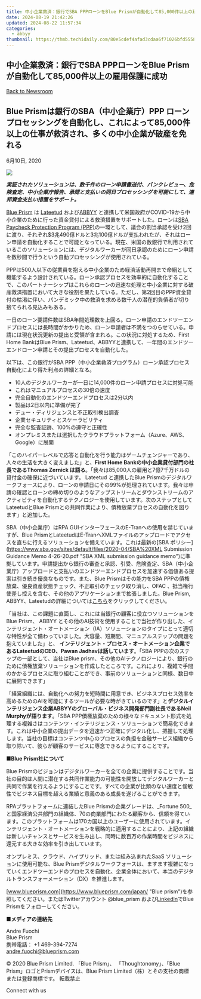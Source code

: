 ```yaml
---
title: 中小企業救済：銀行でSBA PPPローンをBlue Prismが自動化して85,000件以上の雇用保護に成功
date: 2024-08-19 21:42:26
updated: 2024-08-22 11:57:34
categories:
  - abbyy
thumbnail: https://thmb.techidaily.com/80e5cdef4afad3cdaa6f71026bfd555865de3d18de62989f967049cc703431b5.jpg
---
```


## 中小企業救済：銀行でSBA PPPローンをBlue Prismが自動化して85,000件以上の雇用保護に成功

[Back to Newsroom](https://tools.techidaily.com/abbyy/products/)

## Blue Prismは銀行のSBA（中小企業庁）PPP ローンプロセッシングを自動化し、これによって85,000件以上の仕事が救済され、多くの中小企業が破産を免れる

6月10日, 2020

![](https://content.abbyy.com/-/media/project/abbyy/abbyy/branchtemplates/shutterstock_1272462163_1296-x-729.jpg?h=729&iar=0&w=1296)

**_実証されたソリューションは、数千件のローン申請書送付、バンクレビュー、危険査定、中小企業庁報告、承認と支払いの同日プロセッシングを可能にして、連邦資金支払い措置をサポート。_**

  
[Blue Prism](https://www.blueprism.com/japan/ "Blue Prism") は [Lateetud](https://www.lateetud.com/ "Lateetud") および[ABBYY](https://tools.techidaily.com/abbyy/products/) と連携して米国政府がCOVID-19から中小企業のために行った資金貸付による救済措置をサポートした。ローンは[SBA Paycheck Protection Program (PPP)](https://www.sba.gov/ "SBA")の一環として、議会の割当承認を受け2回に渡り、それぞれ$3兆490億ドルと3兆100億ドルが支払われたが、それはローン申請を自動化することで可能となっている。現在、米国の数銀行で利用されているこのソリューションには、デジタルワーカーが同日承認のためにローン申請を数秒間で行うという自動プロセッシングが使用されている。

PPPは500人以下の従業員を抱える中小企業のため経済活動再開まで命綱として機能するよう設計されている。ローン承認プロセスを効率的に自動化することで、このパートナーシップはこれらのローンの迅速な処理と中小企業に対する破産救済措置において大きな役割を果たしている。ただし、第2回目のPPP資金貸付の枯渇に伴い、パンデミック中の救済を求める数千人の潜在的負債者が切り捨てられる見込みもある。

一日のローン要請件数はSBA年間処理数を上回る。ローン申請のエンドツーエンドプロセスには長時間がかかりため、ローン申請者は不満をつのらせている。申請には現在状況更新の提出と受領が含まれる。この状況に対処するため、First Home BankはBlue Prism、Lateetud、ABBYYと連携して、一年間のエンドツーエンドローン申請とその提出プロセスを自動化した。

以下は、この銀行がSBA PPP（中小企業救済プログラム）ローン承認プロセス自動化により得た利点の詳細となる。

* 10人のデジタルワーカーが一日に14,000件のローン申請プロセスに対処可能
* これはマニュアルプロセスの30倍の速度
* 完全自動化のエンドツーエンドプロセスは2分以内
* 製品は2日以内に準備が完了
* デュー・ディリジェンスと不正取引検出調査
* 企業セキュリティとスケーラビリティ
* 完全な監査証跡、100%の遵守と正確性
* オンプレミスまたは選択したクラウドプラットフォーム（Azure、AWS、Google）に展開

「このハイパーレベルで応答と自動化を行う能力はゲームチェンジャーであり、人々の生活を大きく変えました」と、**First Home Bankの中小企業貸付部門の社長であるThomas Zernick は語る**。「我々は85,000人の雇用と7億7千万ドルの貸付金の確保に近づいています。 Lateetud と連携したBlue Prismのデジタルワークフォースにより、ローンの申請日にその99%が処理されています。我々は申請の確認とローンの締め切りのようなアップストリームとダウンストリームのアクティビティを自動化するテクノロジーを使用しています。次のステップとしてLateetudとBlue Prismとの共同作業により、債権放棄プロセスの自動化を図ります」と追加した。

SBA（中小企業庁）はRPA GUIインターフェースのE-Tranへの使用を禁じていますが、Blue PrismとLateetudはE-TranへXMLファイルのアップロードでアクセスを直ちに行えるソリューションを備えています。これは最新の[SBA ポリシー](https://www.sba.gov/sites/default/files/2020-04/SBA%20XML Submission Guidance Memo 4-26-20.pdf "SBA XML submission guidance memo")に準拠しています。申請提出から銀行の審査と承認、引受、危険査定、SBA（中小企業庁）アップロードと支払いのエンドツーエンドプロセスを加速する価値ある提案は引き続き優良なものです。また、Blue Prismはその能力をSBA PPPの債権放棄、優良資産状態チェック、不正取引のチェック取り消し、OFAC 、抵当権行使差し控えを含む、その他のアプリケーションまで拡張しました。Blue Prism, ABBYY、Lateetudの詳細については[こちら](https://www.blueprism.com/rpa-paycheck-protection-program/ "Blueprism RPA paycheck protection program")をクリックしてください。

「当社は、この課題に直面し、これには当銀行の顧客に役立つソリューションをBlue Prism、 ABBYY とその他のAI技術を使用することで当社が作り出した、インテリジェント・オートメーション（IA）ソリューションのタイプにとって適切な特性が全て備わっていました。大容量、短期間、マニュアルステップの問題を抱えていました」と、 **インテリジェント・プロセス・オートメーション企業であるLateetudのCEO、Pawan Jadhavは話しています**。「SBA PPPの次のステップの一部として、当社はBlue prism、その他のAIテクノロジーにより、銀行のために債権放棄ソリューションを作成したところです。これにより、複雑で手間のかかるプロセスに取り組むことができ、事前のソリューションと同様、数日中に展開できます」

「経営組織には、自動化への努力を短時間に用意でき、ビジネスプロセス効率を高めるためのAIを可能にするツールが必要な時がきているのです」と**デジタルインテリジェンス企業ABBYYのグローバル・ビジネス開発部門副社長であるNeil Murphyが語ります**。「SBA PPP債権放棄のための様々なドキュメント形式を処理する複雑さはコンテンツ・インテリジェンス・ソリューションで簡易化できます。これは中小企業の提出データを迅速かつ正確にデジタル化し、把握して処理します。当社の目標はコンテンツ中心のプロセスの負担を金融サービス組織から取り除いて、彼らが顧客のサービスに専念できるようにすることです。

■**Blue Prism社について**

Blue Prismのビジョンはデジタルワーカーを全ての企業に提供することです。当社の目的は人間に潜在する共同作業能力の可能性を開放してデジタルワーカーと共同で作業を行えるようにすることです。すべての企業が比類のない速度と俊敏性でビジネス目標を超える業績と意義のある成長を遂げることができます。

RPAプラットフォームに連結したBlue Prismの企業グレードは、_Fortune 500_と国家経済公共部門の組織体、70の商業部門にわたる顧客から、信頼を得ています。このプラットフォームは170カ国以上のユーザーに使用されています。インテリジェント・オートメーションを戦略的に適用することにより、上記の組織は新しいチャンスとサービスを生み出し、同時に数百万の作業時間をビジネスに還元する大きな効率を引き出しています。

オンプレミス、クラウド、ハイブリッド、または組み込まれたSaaS ソリューションに使用可能な、Blue Prismデジタルワークフォースは、ますます複雑になっていくエンドツーエンドのプロセスを自動化、企業全体において、本当のデジタルトランスフォーメーション（DX）を推進します。

[www.blueprism.com](https://www.blueprism.com/japan/ "Blue prism")を参照してください。またはTwitterアカウント @blue\_prism および[LinkedIn](https://www.linkedin.com/company/blue-prism-limited/ "Blueprism pn Linkedin")でBlue Prismをフォローしてください。

■**メディアの連絡先**

Andre Fuochi  
Blue Prism  
携帯電話： +1 469-394-7274  
[andre.fuochi@blueprism.com](https://tools.techidaily.com/abbyy/products/)

© 2020 Blue Prism Limited. 「Blue Prism」、 「Thoughtonomy」、「Blue Prism」ロゴとPrismデバイスは、Blue Prism Limited（株）とその支社の商標または登録商標です。 転載禁止

Connect with us

<ins class="adsbygoogle"
     style="display:block"
     data-ad-format="autorelaxed"
     data-ad-client="ca-pub-7571918770474297"
     data-ad-slot="1223367746"></ins>



<ins class="adsbygoogle"
     style="display:block"
     data-ad-client="ca-pub-7571918770474297"
     data-ad-slot="8358498916"
     data-ad-format="auto"
     data-full-width-responsive="true"></ins>
